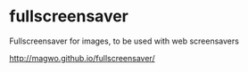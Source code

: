 fullscreensaver
===============

Fullscreensaver for images, to be used with web screensavers

http://magwo.github.io/fullscreensaver/
